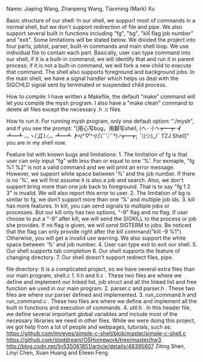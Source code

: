 Name: Jiaping Wang, Zhanpeng Wang, Tianming (Mark) Xu

Basic structure of our shell:
	In our shell, we support most of commands in a normal shell, but we don't support redirection of file and pipe. We also support several built in functions including "fg", "bg", "kill flag job number" and "exit". Some limitations will be stated below. We divided the project into four parts, joblist, parser, built-in commands and main shell loop. We use individual file to contain each part. Basically, user can type command into our shell, if it is a built-in command, we will identify that and run it in parent process; if it is not a built-in command, we will fork a new child to execute that command. The shell also supports foreground and background jobs. In the main shell, we have a signal handler which helps us deal with the SIGCHLD signal sent by terminated or suspended child process. 

How to compile: 
	I have written a Makefile, the default "make" command will let you compile the mysh program. I also have a "make clean" command to delete all files except the necessary .h .c files.

How to run it:
	 For running mysh program, only one default option: "./mysh", and if you see the prompt: "[用心写bug，用脚写shell, (ヘ･_･)ヘ┳━┳ ┫ ┻━┻ ︵ヽ(`Д´)ﾉ︵ ┻━┻ ┣ﾍ(^▽^ﾍ)Ξ(ﾟ▽ﾟ*)ﾉ┳━┳, ¯\\_(ツ)_/¯ TZJ Shell]" you are in my shell now.

Feature list with known bugs and limitations:
	1. The limitation of fg is that user can only input "fg" with less than or equal to one '%'. For exmaple, "fg %1 %2" is not a valid command and we will print an error message. However, we support white space between '%' and the job number. If there is no '%', we will first assume it is also a job and search. Also, we don't support bring more than one job back to foreground. That is to say "fg 1 2 3" is invalid. We will also report this error to user.
	2. The limitation of bg is similar to fg, we don't support more than one '%' and multiple job ids.
	3. kill has more features. In kill, you can send signals to multiple jobs or processes. But our kill only has two options, "-9" flag and no flag. If user choose to put a "-9" after kill, we will send the SIGKILL to the process or job she provides. If no flag is given, we will send SIGTERM to jobs. Be noticed that the flag can only provide right after the kill command("kill -9 %1"). Otherwise, you will get a invalid use warning. We also support the white space between '%' and job number.
	4. User can type exit to exit our shell.
	5. Our shell supports tab completion
	6. Our shell supports the feature of changing directory.
	7. Our shell doesn't support redirect files, pipe.
	

file directory:
	It is a complicated project, so we have several extra files than our main program, shell.c
	1. ll.h and ll.c . These two files are where we define and implement our linked list, job struct and all the linked list and free function we used in our main program. 
	2. parser.c and parser.h . These two files are where our parser defined and implemented. 
	3. run_command.h and run_command.c . These two files are where we define and implement all the built in functions and execution of commands.
	4. util.h . In this header file, we define several important global variables and include most of the necessary libraries we need in other files.
	While we were doing this project, we got help from a lot of people and webpages, tutorials, such as: 
				https://github.com/jmreyes/simple-c-shell/blob/master/simple-c-shell.c 
				https://github.com/stpddream/OSHomework/tree/master/hw3
				http://blog.csdn.net/lin535061851/article/details/48395607
				Ziting Shen, Linyi Chen, Xuan Huang and Elieen Feng.
